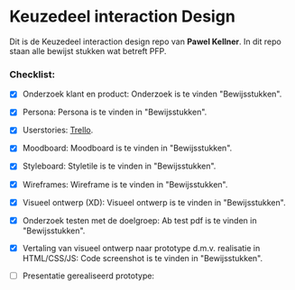 # Keuzedeel interaction Design

Dit is de Keuzedeel interaction design repo van **Pawel Kellner**.
In dit repo staan alle bewijst stukken wat betreft PFP.

### Checklist:

- [x] Onderzoek klant en product: Onderzoek is te vinden "Bewijsstukken".
- [x] Persona: Persona is te vinden in "Bewijsstukken".
- [x] Userstories: [Trello](https://trello.com/b/yfcmdVdI/add-energy).
- [x] Moodboard: Moodboard is te vinden in "Bewijsstukken".
- [x] Styleboard: Styletile is te vinden in "Bewijsstukken".
- [x] Wireframes: Wireframe is te vinden in "Bewijsstukken".
- [x] Visueel ontwerp (XD): Visueel ontwerp is te vinden in "Bewijsstukken".
- [x] Onderzoek testen met de doelgroep: Ab test pdf is te vinden in "Bewijsstukken".
- [x] Vertaling van visueel ontwerp naar prototype d.m.v. realisatie in HTML/CSS/JS: Code screenshot is te vinden in "Bewijsstukken".
- [ ] Presentatie gerealiseerd prototype: 


